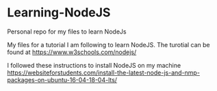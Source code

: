 # Learning-NodeJS
Personal repo for my files to learn NodeJs

My files for a tutorial I am following to learn NodeJS. The turotial can be found at https://www.w3schools.com/nodejs/

I followed these instructions to install NodeJS on my machine https://websiteforstudents.com/install-the-latest-node-js-and-nmp-packages-on-ubuntu-16-04-18-04-lts/
